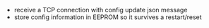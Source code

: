 - receive a TCP connection with config update json message
- store config information in EEPROM so it survives a restart/reset
